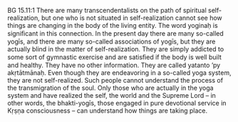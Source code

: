 BG 15.11:1	There are many transcendentalists on the path of spiritual self-realization, but one who is not situated in self-realization cannot see how things are changing in the body of the living entity. The word yoginaḥ is signiﬁcant in this connection. In the present day there are many so-called yogīs, and there are many so-called associations of yogīs, but they are actually blind in the matter of self-realization. They are simply addicted to some sort of gymnastic exercise and are satisﬁed if the body is well built and healthy. They have no other information. They are called yatanto ’py akṛtātmānaḥ. Even though they are endeavoring in a so-called yoga system, they are not self-realized. Such people cannot understand the process of the transmigration of the soul. Only those who are actually in the yoga system and have realized the self, the world and the Supreme Lord – in other words, the bhakti-yogīs, those engaged in pure devotional service in Kṛṣṇa consciousness – can understand how things are taking place.